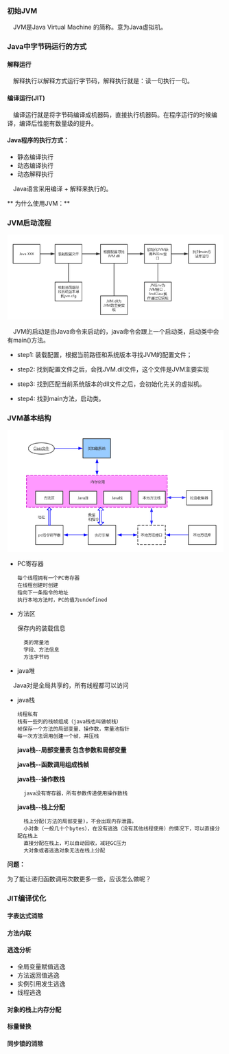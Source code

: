 ### 初始JVM
&ensp;&ensp;JVM是Java Virtual Machine 的简称。意为Java虚拟机。

### Java中字节码运行的方式
#### 解释运行
&ensp;&ensp;解释执行以解释方式运行字节码，解释执行就是：读一句执行一句。
#### 编译运行(JIT)
&ensp;&ensp;编译运行就是将字节码编译成机器码，直接执行机器码。在程序运行的时候编译，编译后性能有数量级的提升。

#### Java程序的执行方式：

 * 静态编译执行
 * 动态编译执行
 * 动态解释执行
 
 &ensp;&ensp;Java语言采用编译 + 解释来执行的。
 
 
** 为什么使用JVM：**


### JVM启动流程
![image](https://github.com/FunCheney/concurrency/blob/master/src/md/jvm/image/JVM%E5%90%AF%E5%8A%A8%E6%B5%81%E7%A8%8B.jpg "JVM启动流程")

&ensp;&ensp;JVM的启动是由Java命令来启动的，java命令会跟上一个启动类，启动类中会有main()方法。

* step1: 装载配置，根据当前路径和系统版本寻找JVM的配置文件；

* step2: 找到配置文件之后，会找JVM.dll文件，这个文件是JVM主要实现

* step3: 找到匹配当前系统版本的dll文件之后，会初始化先关的虚拟机。

* step4: 找到main方法，启动类。

### JVM基本结构
![image](https://github.com/FunCheney/concurrency/blob/master/src/md/jvm/image/JVM%E5%9F%BA%E6%9C%AC%E7%BB%93%E6%9E%84.jpg "JVM基本结构")

* PC寄存器
     
      每个线程拥有一个PC寄存器
      在线程创建时创建
      指向下一条指令的地址
      执行本地方法时，PC的值为undefined

* 方法区    
 
  保存内的装载信息
  
        类的常量池
        字段、方法信息
        方法字节码
  
* java堆

&ensp;&ensp;Java对是全局共享的，所有线程都可以访问

* java栈
  
      线程私有
      栈有一些列的栈帧组成（java栈也叫做帧栈）
      帧保存一个方法的局部变量、操作数，常量池指针
      每一次方法调用创建一个帧，并压栈
             
   **java栈--局部变量表 包含参数和局部变量**
   
   **java栈--函数调用组成栈帧**    
   
   **java栈--操作数栈**
       
        java没有寄存器，所有参数传递使用操作数栈
        
   **java栈--栈上分配**
        
        栈上分配(方法的局部变量)，不会出现内存泄露。
        小对象（一般几十个bytes），在没有逃逸（没有其他线程使用）的情况下，可以直接分配在栈上
        直接分配在栈上，可以自动回收，减轻GC压力
        大对象或者逃逸对象无法在栈上分配
        
 **问题：**
 
 为了能让递归函数调用次数更多一些，应该怎么做呢？  


     
### JIT编译优化

#### 字表达式消除
#### 方法内联
#### 逃逸分析
* 全局变量赋值逃逸
* 方法返回值逃逸
* 实例引用发生逃逸
* 线程逃逸
#### 对象的栈上内存分配
#### 标量替换
#### 同步锁的消除